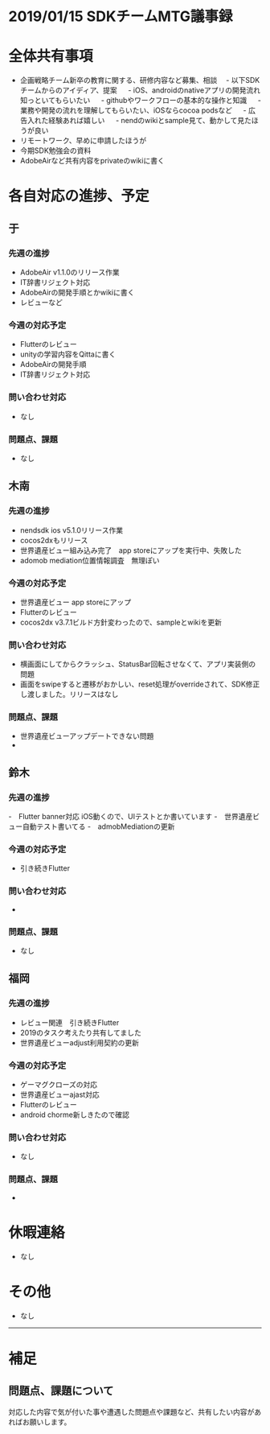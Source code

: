 # 2019/01/15 SDKチームMTG議事録

# 全体共有事項
- 企画戦略チーム新卒の教育に関する、研修内容など募集、相談
　- 以下SDKチームからのアイディア、提案
　  - iOS、androidのnativeアプリの開発流れ知っといてもらいたい
　  - githubやワークフローの基本的な操作と知識
　  - 業務や開発の流れを理解してもらいたい、iOSならcocoa podsなど
　  - 広告入れた経験あれば嬉しい
　  - nendのwikiとsample見て、動かして見たほうが良い
- リモートワーク、早めに申請したほうが
- 今期SDK勉強会の資料
- AdobeAirなど共有内容をprivateのwikiに書く

# 各自対応の進捗、予定
## 于
### 先週の進捗
- AdobeAir v1.1.0のリリース作業
- IT辞書リジェクト対応
- AdobeAirの開発手順とかwikiに書く
- レビューなど

### 今週の対応予定
- Flutterのレビュー
- unityの学習内容をQittaに書く
- AdobeAirの開発手順
- IT辞書リジェクト対応

### 問い合わせ対応
- なし

### 問題点、課題
- なし

## 木南
### 先週の進捗
- nendsdk ios v5.1.0リリース作業
- cocos2dxもリリース
- 世界遺産ビュー組み込み完了　app storeにアップを実行中、失敗した
- adomob mediation位置情報調査　無理ぽい

### 今週の対応予定
- 世界遺産ビュー app storeにアップ
- Flutterのレビュー
- cocos2dx v3.7.1ビルド方針変わったので、sampleとwikiを更新

### 問い合わせ対応
- 横画面にしてからクラッシュ、StatusBar回転させなくて、アプリ実装側の問題
- 画面をswipeすると遷移がおかしい、reset処理がoverrideされて、SDK修正し渡しました。リリースはなし

### 問題点、課題
- 世界遺産ビューアップデートできない問題
-

## 鈴木
### 先週の進捗
-　Flutter banner対応 iOS動くので、UIテストとか書いています
-　世界遺産ビュー自動テスト書いてる
-　admobMediationの更新

### 今週の対応予定
- 引き続きFlutter

### 問い合わせ対応
-

### 問題点、課題
- なし

## 福岡
### 先週の進捗
- レビュー関連　引き続きFlutter
- 2019のタスク考えたり共有してました
- 世界遺産ビューadjust利用契約の更新

### 今週の対応予定
- ゲーマグクローズの対応
- 世界遺産ビューajast対応
- Flutterのレビュー
- android chorme新しきたので確認

### 問い合わせ対応
- なし

### 問題点、課題
-


# 休暇連絡
- なし

# その他
- なし


----

# 補足
## 問題点、課題について
対応した内容で気が付いた事や遭遇した問題点や課題など、共有したい内容があればお願いします。
